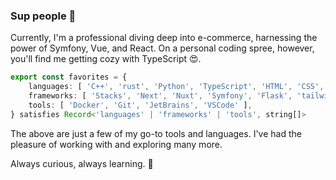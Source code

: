 ### Sup people 👋

Currently, I'm a professional diving deep into e-commerce, harnessing the power of Symfony, Vue, and React. On a personal coding spree, however, you'll find me getting cozy with TypeScript 😍.

```typescript
export const favorites = {
    languages: [ 'C++', 'rust', 'Python', 'TypeScript', 'HTML', 'CSS', 'PHP' ],
    frameworks: [ 'Stacks', 'Next', 'Nuxt', 'Symfony', 'Flask', 'tailwind' ],
    tools: [ 'Docker', 'Git', 'JetBrains', 'VSCode' ],
} satisfies Record<'languages' | 'frameworks' | 'tools', string[]>
```

The above are just a few of my go-to tools and languages. I've had the pleasure of working with and exploring many more.

Always curious, always learning. 🌱
